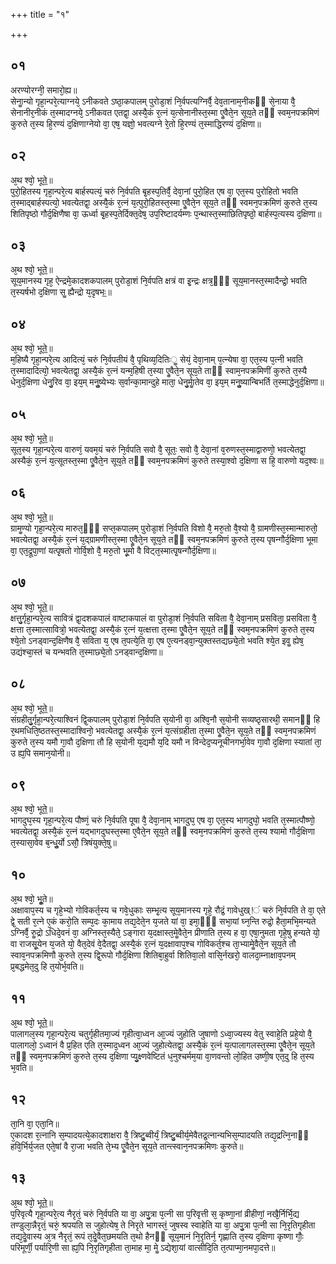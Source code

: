 +++
title = "१"

+++
## ०१
अरण्योरग्नी᳘ समारो᳘ह्य॥  
सेनाॗन्यो गृहा᳘न्परे᳘त्याग्नये᳘ ऽनीकवते ऽष्ठा᳘कपालम् पुरोडा᳘शं नि᳘र्वपत्यग्निर्वै᳘ देव᳘तानाम᳘नीकᳫं से᳘नाया वै᳘ सेनानीर᳘नीकं त᳘स्मादग्नये᳘ ऽनीकवत एतद्वा᳘ अस्यै᳘कं र᳘त्नं य᳘त्सेनानीस्त᳘स्मा एॗवैते᳘न सूय᳘ते तᳫं स्वम᳘नपक्रमिणं कुरुते त᳘स्य हि᳘रण्यं द᳘क्षिणाग्नेयो वा᳘ एष᳘ यज्ञो᳘ भवत्यग्ने रे᳘तो हि᳘रण्यं त᳘स्माद्धिरण्यं द᳘क्षिणा॥  
## ०२
अ᳘थ श्वो᳘ भूते᳟॥  
पुरो᳘हितस्य गृहा᳘न्परे᳘त्य बार्हस्पत्यं᳘ चरुं नि᳘र्वपति बृ᳘हस्प᳘तिर्वै᳘ देवा᳘नां पुरो᳘हित एष वा᳘ एत᳘स्य पुरोहितो भवति त᳘स्माद्बार्हस्पत्यो᳘ भवत्येतद्वा᳘ अस्यै᳘कं र᳘त्नं य᳘त्पुरो᳘हितस्त᳘स्मा एॗवैते᳘न सूय᳘ते तᳫं स्वमन᳘पक्रमिणं कुरुते त᳘स्य शितिपृष्ठो गौर्द᳘क्षिणैषा वा᳘ ऊर्ध्वा बृ᳘हस्प᳘तेर्दिक्त᳘देष᳘ उप᳘रिष्टादर्यम्णः प᳘न्थास्त᳘स्माछितिपृष्ठो᳘ बार्हस्प᳘त्यस्य द᳘क्षिणा॥  
## ०३
अ᳘थ श्वो᳘ भूते᳟॥  
सूय᳘मानस्य गृह᳘ ऐन्द्रमे᳘कादशकपालम् पुरोडा᳘शं नि᳘र्वपति क्षत्रं वा इ᳘न्द्रः क्षत्र᳘ᳫं᳘ सूय᳘मानस्त᳘स्मादैन्द्रो᳘ भवति त᳘स्यर्षभो द᳘क्षिणा सॗ ह्यैन्द्रो य᳘दृषभः᳟॥  
## ०४
अ᳘थ श्वो᳘ भूते᳟॥  
म᳘हिष्यै गृहा᳘न्परे᳘त्य आदित्यं᳘ चरुं नि᳘र्वपतीयं वै᳘ पृथिव्य᳘दितिःॗ सेयं᳘ देवा᳘नाम् प᳘त्न्येषा वा᳘ एत᳘स्य प᳘त्नी भवति त᳘स्मादादित्यो᳘ भवत्येतद्वा᳘ अस्यै᳘कं र᳘त्नं यन्म᳘हिषी त᳘स्या एॗवैते᳘न सूय᳘ते ताᳫं स्वाम᳘नपक्रमिणीं कुरुते त᳘स्यै धेनुर्द᳘क्षिणा धेनु᳘रिव वा᳘ इय᳘म् मनुॗष्येभ्यः स᳘र्वान्का᳘मान्दुहे माता᳘ धेनु᳘र्माॗतेव वा᳘ इय᳘म् मनुॗष्यान्बिभर्ति त᳘स्माद्धेनुर्द᳘क्षिणा॥  
## ०५
अ᳘थ श्वो᳘ भूते᳟॥  
सूत᳘स्य गृहा᳘न्परे᳘त्य वारुणं᳘ यवम᳘यं चरुं नि᳘र्वपति सवो वै᳘ सूतः᳘ सवो वै᳘ देवा᳘नां व᳘रुणस्त᳘स्माद्वारुणो᳘ भवत्येतद्वा᳘ अस्यैकं᳘ र᳘त्नं य᳘त्सूतस्त᳘स्मा एॗवैते᳘न सूय᳘ते तᳫं स्वम᳘नपक्रमिणं कुरुते तस्या᳘श्वो द᳘क्षिणा स हि᳘ वारुणो यद᳘श्वः॥  
## ०६
अ᳘थ श्वो᳘ भूते᳟॥  
ग्रामॗण्यो गृहा᳘न्परे᳘त्य मारुत᳘ᳫं᳘ सप्त᳘कपालम् पुरोडा᳘शं नि᳘र्वपति विशो वै᳘ मरु᳘तो वै᳘श्यो वै᳘ ग्रामणीस्त᳘स्मान्मारुतो᳘ भवत्येतद्वा᳘ अस्यै᳘कं र᳘त्नं य᳘द्ग्रामणीस्त᳘स्मा एॗवैते᳘न सूय᳘ते तᳫं स्वम᳘नपक्रमिणं कुरुते त᳘स्य पृषन्गौर्द᳘क्षिणा भूमा वा᳘ एत᳘द्रूपा᳘णां यत्पृ᳘षतो गोर्वि᳘शो वै᳘ मरु᳘तो भू᳘मो वै विट्त᳘स्मात्पृ᳘षन्गौर्द᳘क्षिणा॥  
## ०७
अ᳘थ श्वो᳘ भूते᳟॥  
क्षत्तु᳘र्गृहा᳘न्परे᳘त्य सावित्रं द्वा᳘दशकपालं वाष्टाकपालं वा पुरोडा᳘शं नि᳘र्वपति सविता वै᳘ देवा᳘नाम् प्रसविता᳘ प्रसविता वै᳘ क्षत्ता त᳘स्मात्सावित्रो᳘ भवत्येतद्वा᳘ अस्यै᳘कं र᳘त्नं य᳘त्क्षत्ता त᳘स्मा एॗवैते᳘न सूय᳘ते तᳫं स्वम᳘नपक्रमिणं कुरुते त᳘स्य श्ये᳘तो ऽनड्वान्द᳘क्षिणैष वै᳘ सविता य᳘ एष त᳘पत्ये᳘ति वा᳘ एष ए᳘त्यनड्वा᳘न्युक्तस्तद्यछ्ये᳘तो भवति श्ये᳘त इवॗ ह्येष᳘ उद्यंश्चा᳘स्तं च यन्भवति त᳘स्माछ्ये᳘तो ऽनड्वान्द᳘क्षिणा॥  
## ०८
अ᳘थ श्वो᳘ भूते᳟॥  
संग्रहीतु᳘र्गृहा᳘न्परे᳘त्याश्विनं द्वि᳘कपालम् पुरोडा᳘शं नि᳘र्वपति स᳘योनी वा᳘ अश्वि᳘नौ स᳘योनी सव्यष्ठृसारथी᳘ समानᳫं हि र᳘थमधिति᳘ष्ठतस्त᳘स्मादाश्विनो᳘ भवत्येतद्वा᳘ अस्यै᳘कं र᳘त्नं य᳘त्संग्रहीता त᳘स्मा एॗवैते᳘न सूय᳘ते तᳫं स्वम᳘नपक्रमिणं कुरुते त᳘स्य यमौ गा᳘वौ द᳘क्षिणा तौ हि स᳘योनी य᳘द्यमौ य᳘दि यमौ न विन्देद᳘प्यनूचीनगर्भा᳘वेव गा᳘वौ द᳘क्षिणा स्यातां ता᳘ उ ह्य᳘पि समान᳘योनी॥  
## ०९
अ᳘थ श्वो᳘ भूते᳟॥  
भागदुघ᳘स्य गृहा᳘न्परे᳘त्य पौष्णं᳘ चरुं नि᳘र्वपति पूषा वै᳘ देवा᳘नाम् भागदुघ᳘ एष वा᳘ एत᳘स्य भागदुघो᳘ भवति त᳘स्मात्पौष्णो᳘ भवत्येतद्वा᳘ अस्यै᳘कं र᳘त्नं यद्भागदुघस्त᳘स्मा ए᳘वैते᳘न सूय᳘ते तᳫं स्वम᳘नपक्रमिणं कुरुते त᳘स्य श्यामो गौर्द᳘क्षिणा त᳘स्यासा᳘वेव ब᳘न्धुॗर्यो ऽसौ᳘ त्रिषंयुक्ते᳘षु॥  
## १०
अ᳘थ श्वो᳘ भूॗते॥  
अक्षावाप᳘स्य च गृहे᳘भ्यो गोविकर्त᳘स्य च गवे᳘धुकाः सम्भृ᳘त्य सूय᳘मानस्य गृहे᳘ रौद्रं᳘ गावेधुख्!ं चरुं नि᳘र्वपति ते वा᳘ एते द्वे᳘ सती र᳘त्ने ए᳘कं करो᳘ति सम्प᳘दः का᳘माय तद्य᳘देते᳘न य᳘जते यां वा᳘ इमा᳘ᳫं᳘ सभा᳘यां घ्न᳘न्ति रुद्रो᳘ हैता᳘मभि᳘मन्यते ऽग्निर्वै᳘ रुॗद्रो ऽधिदे᳘वनं वा᳘ अग्निस्त᳘स्यैते᳘ ऽङ्गारा य᳘दक्षास्त᳘मेॗवैते᳘न प्रीणाति त᳘स्य ह वा᳘ एषा᳘नुमता गृहे᳘षु हन्यते यो᳘ वा राजसू᳘येन य᳘जते यो᳘ वैत᳘देवं वे᳘दैतद्वा᳘ अस्यै᳘कं र᳘त्नं य᳘दक्षावाप᳘श्च गोविकर्त᳘श्च ता᳘भ्यामेॗवैते᳘न सूय᳘ते तौ स्वाव᳘नपक्रमिणौ कुरुते त᳘स्य द्वि᳘रूपो गौर्द᳘क्षिणा शितिबा᳘हुर्वा शितिवा᳘लो वासि᳘र्नखरो᳘ वालदा᳘म्नाक्षाव᳘पनम् प्र᳘बद्धमेत᳘दु हि त᳘योर्भ᳘वति॥  
## ११
अ᳘थ श्वो᳘ भूते᳟॥  
पालागल᳘स्य गृहा᳘न्परे᳘त्य चतुर्गृहीतमा᳘ज्यं गृहीत्वा᳘ध्वन आ᳘ज्यं जुहोति जुषाणो ऽध्वा᳘ज्यस्य वेतु स्वाहे᳘ति प्रहे᳘यो वै᳘ पालागलो᳘ ऽध्वानं वै प्र᳘हित एति त᳘स्माद᳘ध्वन आ᳘ज्यं जुहोत्येतद्वा᳘ अस्यै᳘कं र᳘त्नं य᳘त्पालागलस्त᳘स्मा एॗवैते᳘न सूय᳘ते तᳫं स्वम᳘नपक्रमिणं कुरुते त᳘स्य द᳘क्षिणा प्यु᳘क्ष्णवेष्टितं ध᳘नुश्चर्मम᳘या वा᳘णवन्तो लो᳘हित उष्णी᳘ष एत᳘दु हि त᳘स्य भ᳘वति॥  
## १२
ता᳘नि वा᳘ एता᳘नि॥  
ए᳘कादश र᳘त्नानि स᳘म्पादयत्ये᳘कादशाक्षरा वै᳘ त्रिष्टु᳘ब्वीर्यं᳘ त्रिष्टु᳘ब्वीर्य᳘मेवैतद्र᳘त्नान्यभिस᳘म्पादयति तद्य᳘द्रत्नि᳘नाᳫं हवि᳘र्भिर्य᳘जत एते᳘षां वै रा᳘जा भवति ते᳘भ्य एॗवैते᳘न सूय᳘ते तान्त्स्वान᳘नपक्रमिणः कुरुते॥  
## १३
अ᳘थ श्वो᳘ भूते᳟॥  
प᳘रिवृत्यै गृहा᳘न्परे᳘त्य नैरृतं᳘ चरुं नि᳘र्वपति या वा᳘ अपु᳘त्रा प᳘त्नी सा प᳘रिवृत्ती स᳘ कृष्णा᳘नां व्रीहीणां᳘ नखै᳘र्निर्भि᳘द्य तण्डुला᳘न्नैरृतं᳘ चरुं᳘ श्रपयति स जुहोत्येष᳘ ते निरृते भागस्तं᳘ जुषस्व स्वाहेति या वा᳘ अपु᳘त्रा प᳘त्नी सा नि᳘रृतिगृहीता तद्य᳘देॗवास्य अ᳘त्र नैरृतं᳘ रूपं त᳘देॗवैत᳘छमयति त᳘थो हैनᳫं सूय᳘मानं नि᳘रृतिर्न᳘ गृह्णाति त᳘स्य द᳘क्षिणा कृष्णा गौः᳘ परिमूर्णी᳘ पर्यारि᳘णी सा ह्य᳘पि नि᳘रृतिगृहीता ता᳘माह मा᳘ मेॗ ऽद्येशा᳘यां वात्सीदि᳘ति त᳘त्पाप्मा᳘नमपा᳘दत्ते॥  